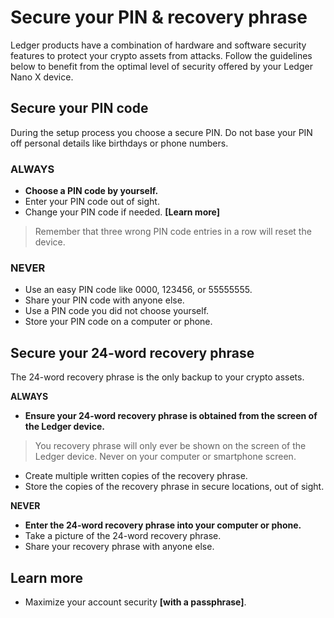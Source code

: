 
# Secure your PIN & recovery phrase

Ledger products have a combination of hardware and software security features to protect your crypto assets from attacks. Follow the guidelines below to benefit from the optimal level of security offered by your Ledger Nano X device.

## Secure your PIN code

During the setup process you choose a secure PIN. Do not base your PIN off personal details like birthdays or phone numbers.

### ALWAYS

-   **Choose a PIN code by yourself.**
-   Enter your PIN code out of sight.
-   Change your PIN code if needed. **[Learn more]**

>Remember that three wrong PIN code entries in a row will reset the device.

### NEVER

-   Use an easy PIN code like 0000, 123456, or 55555555.
-   Share your PIN code with anyone else.
-   Use a PIN code you did not choose yourself.
-   Store your PIN code on a computer or phone.

## Secure your 24-word recovery phrase

The 24-word recovery phrase is the only backup to your crypto assets.

**ALWAYS**

-   **Ensure your 24-word recovery phrase is obtained from the screen of the Ledger device.**

>You recovery phrase will only ever be shown on the screen of the Ledger device. Never on your computer or smartphone screen.

-   Create multiple written copies of the recovery phrase.
-   Store the copies of the recovery phrase in secure locations, out of sight.

**NEVER**

-   **Enter the 24-word recovery phrase into your computer or phone.**
-   Take a picture of the 24-word recovery phrase.
-   Share your recovery phrase with anyone else.  
    

## Learn more

-   Maximize your account security **[with a passphrase]**.

